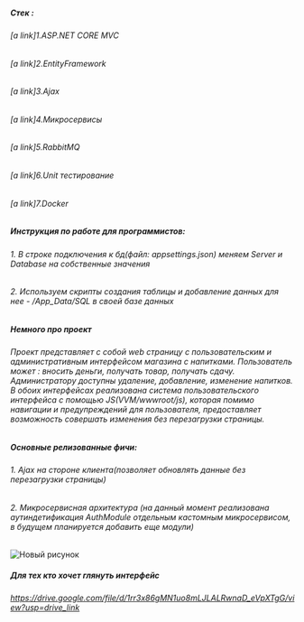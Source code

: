 ##### Стек :
###### [a link]1.ASP.NET CORE MVC
###### [a link]2.EntityFramework
###### [a link]3.Ajax
###### [a link]4.Микросервисы
###### [a link]5.RabbitMQ
###### [a link]6.Unit тестирование
###### [a link]7.Docker

##### Инструкция по работе для программистов:
###### 1. В строке подключения к бд(файл: appsettings.json) меняем Server и Database на собственные значения
###### 2. Используем скрипты создания таблицы и добавление данных для нее - /App_Data/SQL в своей базе данных

##### Немного про проект
###### Проект представляет с собой web страницу с пользовательским и административным интерфейсом магазина с напитками. Пользователь может : вносить деньги, получать товар, получать сдачу. Администратору доступны удаление, добавление, изменение напитков. В обоих интерфейсах реализована система пользовательского интерфейса с помощью JS(VVM/wwwroot/js), которая помимо навигации и предупреждений для пользователя, предоставляет возможность совершать изменения без перезагрузки страницы. 

##### Основные релизованные фичи:
###### 1. Ajax на стороне клиента(позволяет обновлять данные без перезагрузки страницы)
###### 2. Микросервисная архитектура (на данный момент реализована аутиндетификация AuthModule отдельным кастомным микросервисом, в будущем планируется добавить еще модули)

![Новый рисунок](https://github.com/user-attachments/assets/d637917e-f5bc-48bf-b422-dac2e6a973e6)

##### Для тех кто хочет глянуть интерфейс 
###### https://drive.google.com/file/d/1rr3x86gMN1uo8mLJLALRwnaD_eVpXTgG/view?usp=drive_link

